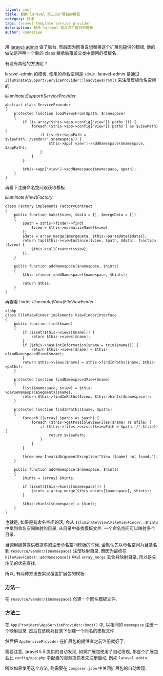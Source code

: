 ```yaml
---
layout: post
title: 替换 laravel 第三方扩展包的模板
category: 技术
tags: laravel template service provider
description: 替换 laravel 第三方扩展包的模板
author: RunnerLee
---
```


用 [laravel-admin](laravel-admin.org) 做了后台, 然后因为同事说想替换这个扩展包提供的模板, 他的做法是声明一个新的 class 继承后覆盖父类中使用的模板名.

有没有其他的方法呢 ?

laravel-admin 的模板, 使用的命名空间是 `admin`, laravel-admin 是通过 `Illuminate\Support\ServiceProvider::loadViewsFrom()` 来注册模板命名空间的:

*Illuminate\Support\ServiceProvider*
```
abstract class ServiceProvider
{
    protected function loadViewsFrom($path, $namespace)
    {
        if (is_array($this->app->config['view']['paths'])) {
            foreach ($this->app->config['view']['paths'] as $viewPath) {
                if (is_dir($appPath = $viewPath.'/vendor/'.$namespace)) {
                    $this->app['view']->addNamespace($namespace, $appPath);
                }
            }
        }

        $this->app['view']->addNamespace($namespace, $path);
    }
}
```

再看下注册命名空间跟获取模板

*Illuminate\View\Factory*
```
class Factory implements FactoryContract
{
    public function make($view, $data = [], $mergeData = [])
    {
        $path = $this->finder->find(
            $view = $this->normalizeName($view)
        );
        $data = array_merge($mergeData, $this->parseData($data));
        return tap($this->viewInstance($view, $path, $data), function ($view) {
            $this->callCreator($view);
        });
    }
    
    public function addNamespace($namespace, $hints)
    {
        $this->finder->addNamespace($namespace, $hints);

        return $this;
    }
}
```

再查看 finder
*Illuminate\View\FileViewFinder*
```
<?php
class FileViewFinder implements ViewFinderInterface
{
    public function find($name)
    {
        if (isset($this->views[$name])) {
            return $this->views[$name];
        }
        if ($this->hasHintInformation($name = trim($name))) {
            return $this->views[$name] = $this->findNamespacedView($name);
        }
        return $this->views[$name] = $this->findInPaths($name, $this->paths);
    }

    protected function findNamespacedView($name)
    {
        list($namespace, $view) = $this->parseNamespaceSegments($name);
        return $this->findInPaths($view, $this->hints[$namespace]);
    }
	
	protected function findInPaths($name, $paths)
    {
        foreach ((array) $paths as $path) {
            foreach ($this->getPossibleViewFiles($name) as $file) {
                if ($this->files->exists($viewPath = $path.'/'.$file)) {
                    return $viewPath;
                }
            }
        }

        throw new InvalidArgumentException("View [$name] not found.");
    }

    public function addNamespace($namespace, $hints)
    {
        $hints = (array) $hints;

        if (isset($this->hints[$namespace])) {
            $hints = array_merge($this->hints[$namespace], $hints);
        }

        $this->hints[$namespace] = $hints;
    }
}
```

也就是, 如果是有命名空间的话, 会从 `Illuminate\View\FileViewFinder::$hints` 中拿到命名空间映射的目录, 从目录中查找模板文件. 一个命名空间可以映射多个目录.

当调用服务提供者提供的注册命名空间模板的时候, 会默认先以命名空间为目录名到 `resource/vendor/{$namespace}` 注册映射目录, 而因为最终在 `FileViewFinder::addNamespace()` 中以 `array_merge` 去合并映射目录, 所以是先注册的优先查找.

所以, 有两种方法去实现覆盖扩展包的模板:

### 方法一

在 `resource/vendor/{$namespace}` 创建一个同名模板文件.

### 方法二

在 `App\Providers\AppServiceProvider::boot()` 中, 以相同的 `namespace` 注册一个映射目录, 然后在该映射目录下创建一个同名的模板文件.

然后把 `AppServiceProvider` 在扩展包的提供者之前注册就好了.

需要注意, laravel 5.5 提供的自动发现, 如果扩展包使用了自动发现, 那这个扩展包会比 `config/app.php` 中配置的服务提供者先注册启动, 例如 `laravel-admin`.

所以如果使用这个方法, 则需要在 `composer.json` 中关闭扩展包的自动发现.